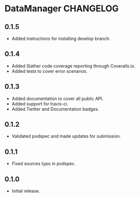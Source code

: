 # DataManager CHANGELOG

## 0.1.5

- Added instructions for installing develop branch.

## 0.1.4

- Added Slather code coverage reporting through Coveralls.io.
- Added tests to cover error scenarios.

## 0.1.3

- Added documentation to cover all public API.
- Added support for travis-ci.
- Added Twitter and Documentation badges.

## 0.1.2

- Validated podspec and made updates for submission.

## 0.1.1

- Fixed sources typo in podspec.

## 0.1.0

- Initial release.